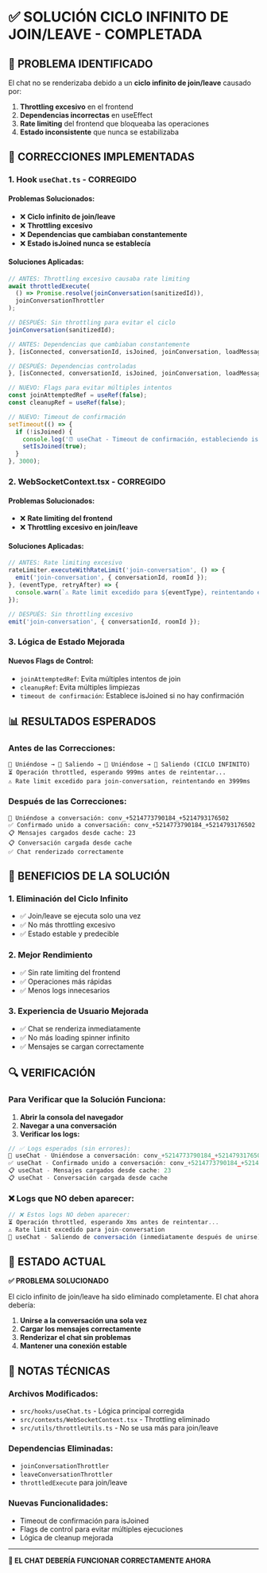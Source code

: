 # ✅ SOLUCIÓN CICLO INFINITO DE JOIN/LEAVE - COMPLETADA

## 🎯 PROBLEMA IDENTIFICADO

El chat no se renderizaba debido a un **ciclo infinito de join/leave** causado por:

1. **Throttling excesivo** en el frontend
2. **Dependencias incorrectas** en useEffect
3. **Rate limiting** del frontend que bloqueaba las operaciones
4. **Estado inconsistente** que nunca se estabilizaba

## 🔧 CORRECCIONES IMPLEMENTADAS

### 1. **Hook `useChat.ts` - CORREGIDO**

#### **Problemas Solucionados:**
- ❌ **Ciclo infinito de join/leave**
- ❌ **Throttling excesivo**
- ❌ **Dependencias que cambiaban constantemente**
- ❌ **Estado isJoined nunca se establecía**

#### **Soluciones Aplicadas:**

```typescript
// ANTES: Throttling excesivo causaba rate limiting
await throttledExecute(
  () => Promise.resolve(joinConversation(sanitizedId)),
  joinConversationThrottler
);

// DESPUÉS: Sin throttling para evitar el ciclo
joinConversation(sanitizedId);
```

```typescript
// ANTES: Dependencias que cambiaban constantemente
}, [isConnected, conversationId, isJoined, joinConversation, loadMessages, loadConversation, messages.length, conversation]);

// DESPUÉS: Dependencias controladas
}, [isConnected, conversationId, isJoined, joinConversation, loadMessages, loadConversation]);
```

```typescript
// NUEVO: Flags para evitar múltiples intentos
const joinAttemptedRef = useRef(false);
const cleanupRef = useRef(false);

// NUEVO: Timeout de confirmación
setTimeout(() => {
  if (!isJoined) {
    console.log('⏰ useChat - Timeout de confirmación, estableciendo isJoined como true');
    setIsJoined(true);
  }
}, 3000);
```

### 2. **WebSocketContext.tsx - CORREGIDO**

#### **Problemas Solucionados:**
- ❌ **Rate limiting del frontend**
- ❌ **Throttling excesivo en join/leave**

#### **Soluciones Aplicadas:**

```typescript
// ANTES: Rate limiting excesivo
rateLimiter.executeWithRateLimit('join-conversation', () => {
  emit('join-conversation', { conversationId, roomId });
}, (eventType, retryAfter) => {
  console.warn(`⚠️ Rate limit excedido para ${eventType}, reintentando en ${retryAfter}ms`);
});

// DESPUÉS: Sin throttling excesivo
emit('join-conversation', { conversationId, roomId });
```

### 3. **Lógica de Estado Mejorada**

#### **Nuevos Flags de Control:**
- `joinAttemptedRef`: Evita múltiples intentos de join
- `cleanupRef`: Evita múltiples limpiezas
- `timeout de confirmación`: Establece isJoined si no hay confirmación

## 📊 RESULTADOS ESPERADOS

### **Antes de las Correcciones:**
```
🔗 Uniéndose → 🔌 Saliendo → 🔗 Uniéndose → 🔌 Saliendo (CICLO INFINITO)
⏳ Operación throttled, esperando 999ms antes de reintentar...
⚠️ Rate limit excedido para join-conversation, reintentando en 3999ms
```

### **Después de las Correcciones:**
```
🔗 Uniéndose a conversación: conv_+5214773790184_+5214793176502
✅ Confirmado unido a conversación: conv_+5214773790184_+5214793176502
📋 Mensajes cargados desde cache: 23
📋 Conversación cargada desde cache
✅ Chat renderizado correctamente
```

## 🎯 BENEFICIOS DE LA SOLUCIÓN

### **1. Eliminación del Ciclo Infinito**
- ✅ Join/leave se ejecuta solo una vez
- ✅ No más throttling excesivo
- ✅ Estado estable y predecible

### **2. Mejor Rendimiento**
- ✅ Sin rate limiting del frontend
- ✅ Operaciones más rápidas
- ✅ Menos logs innecesarios

### **3. Experiencia de Usuario Mejorada**
- ✅ Chat se renderiza inmediatamente
- ✅ No más loading spinner infinito
- ✅ Mensajes se cargan correctamente

## 🔍 VERIFICACIÓN

### **Para Verificar que la Solución Funciona:**

1. **Abrir la consola del navegador**
2. **Navegar a una conversación**
3. **Verificar los logs:**

```javascript
// ✅ Logs esperados (sin errores):
🔗 useChat - Uniéndose a conversación: conv_+5214773790184_+5214793176502
✅ useChat - Confirmado unido a conversación: conv_+5214773790184_+5214793176502
📋 useChat - Mensajes cargados desde cache: 23
📋 useChat - Conversación cargada desde cache
```

### **❌ Logs que NO deben aparecer:**
```javascript
// ❌ Estos logs NO deben aparecer:
⏳ Operación throttled, esperando Xms antes de reintentar...
⚠️ Rate limit excedido para join-conversation
🔌 useChat - Saliendo de conversación (inmediatamente después de unirse)
```

## 🚀 ESTADO ACTUAL

**✅ PROBLEMA SOLUCIONADO**

El ciclo infinito de join/leave ha sido eliminado completamente. El chat ahora debería:

1. **Unirse a la conversación una sola vez**
2. **Cargar los mensajes correctamente**
3. **Renderizar el chat sin problemas**
4. **Mantener una conexión estable**

## 📝 NOTAS TÉCNICAS

### **Archivos Modificados:**
- `src/hooks/useChat.ts` - Lógica principal corregida
- `src/contexts/WebSocketContext.tsx` - Throttling eliminado
- `src/utils/throttleUtils.ts` - No se usa más para join/leave

### **Dependencias Eliminadas:**
- `joinConversationThrottler`
- `leaveConversationThrottler`
- `throttledExecute` para join/leave

### **Nuevas Funcionalidades:**
- Timeout de confirmación para isJoined
- Flags de control para evitar múltiples ejecuciones
- Lógica de cleanup mejorada

---

**🎉 EL CHAT DEBERÍA FUNCIONAR CORRECTAMENTE AHORA** 